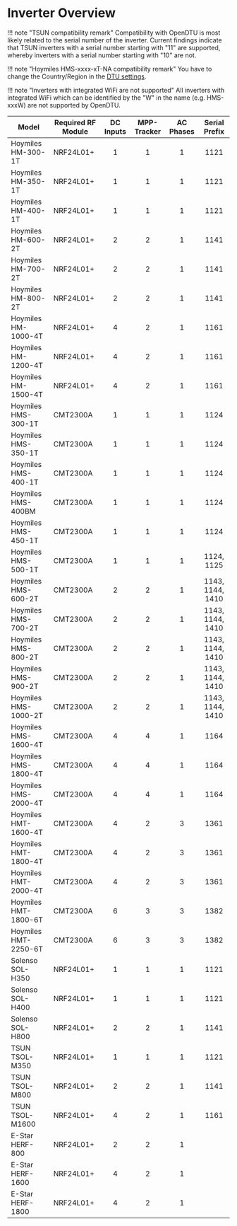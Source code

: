 # Inverter Overview

!!! note "TSUN compatibility remark"
    Compatibility with OpenDTU is most likely related to the serial number of the inverter. Current findings indicate that TSUN inverters with a serial number starting with "11" are supported, whereby inverters with a serial number starting with "10" are not.

!!! note "Hoymiles HMS-xxxx-xT-NA compatibility remark"
    You have to change the Country/Region in the [DTU settings](../firmware/configuration/dtu_settings.md#cmt2300a-regioncountry).

!!! note "Inverters with integrated WiFi are not supported"
    All inverters with integrated WiFi which can be identified by the "W" in the name (e.g. HMS-xxxW) are not supported by OpenDTU.

| Model                | Required RF Module | DC Inputs | MPP-Tracker | AC Phases | Serial Prefix    |
| ---------------------| ------------------ | :-------: | :---------: | :-------: | :--------------: |
| Hoymiles HM-300-1T   | NRF24L01+          | 1         | 1           | 1         | 1121             |
| Hoymiles HM-350-1T   | NRF24L01+          | 1         | 1           | 1         | 1121             |
| Hoymiles HM-400-1T   | NRF24L01+          | 1         | 1           | 1         | 1121             |
| Hoymiles HM-600-2T   | NRF24L01+          | 2         | 2           | 1         | 1141             |
| Hoymiles HM-700-2T   | NRF24L01+          | 2         | 2           | 1         | 1141             |
| Hoymiles HM-800-2T   | NRF24L01+          | 2         | 2           | 1         | 1141             |
| Hoymiles HM-1000-4T  | NRF24L01+          | 4         | 2           | 1         | 1161             |
| Hoymiles HM-1200-4T  | NRF24L01+          | 4         | 2           | 1         | 1161             |
| Hoymiles HM-1500-4T  | NRF24L01+          | 4         | 2           | 1         | 1161             |
| Hoymiles HMS-300-1T  | CMT2300A           | 1         | 1           | 1         | 1124             |
| Hoymiles HMS-350-1T  | CMT2300A           | 1         | 1           | 1         | 1124             |
| Hoymiles HMS-400-1T  | CMT2300A           | 1         | 1           | 1         | 1124             |
| Hoymiles HMS-400BM   | CMT2300A           | 1         | 1           | 1         | 1124             |
| Hoymiles HMS-450-1T  | CMT2300A           | 1         | 1           | 1         | 1124             |
| Hoymiles HMS-500-1T  | CMT2300A           | 1         | 1           | 1         | 1124, 1125       |
| Hoymiles HMS-600-2T  | CMT2300A           | 2         | 2           | 1         | 1143, 1144, 1410 |
| Hoymiles HMS-700-2T  | CMT2300A           | 2         | 2           | 1         | 1143, 1144, 1410 |
| Hoymiles HMS-800-2T  | CMT2300A           | 2         | 2           | 1         | 1143, 1144, 1410 |
| Hoymiles HMS-900-2T  | CMT2300A           | 2         | 2           | 1         | 1143, 1144, 1410 |
| Hoymiles HMS-1000-2T | CMT2300A           | 2         | 2           | 1         | 1143, 1144, 1410 |
| Hoymiles HMS-1600-4T | CMT2300A           | 4         | 4           | 1         | 1164             |
| Hoymiles HMS-1800-4T | CMT2300A           | 4         | 4           | 1         | 1164             |
| Hoymiles HMS-2000-4T | CMT2300A           | 4         | 4           | 1         | 1164             |
| Hoymiles HMT-1600-4T | CMT2300A           | 4         | 2           | 3         | 1361             |
| Hoymiles HMT-1800-4T | CMT2300A           | 4         | 2           | 3         | 1361             |
| Hoymiles HMT-2000-4T | CMT2300A           | 4         | 2           | 3         | 1361             |
| Hoymiles HMT-1800-6T | CMT2300A           | 6         | 3           | 3         | 1382             |
| Hoymiles HMT-2250-6T | CMT2300A           | 6         | 3           | 3         | 1382             |
| Solenso SOL-H350     | NRF24L01+          | 1         | 1           | 1         | 1121             |
| Solenso SOL-H400     | NRF24L01+          | 1         | 1           | 1         | 1121             |
| Solenso SOL-H800     | NRF24L01+          | 2         | 2           | 1         | 1141             |
| TSUN TSOL-M350       | NRF24L01+          | 1         | 1           | 1         | 1121             |
| TSUN TSOL-M800       | NRF24L01+          | 2         | 2           | 1         | 1141             |
| TSUN TSOL-M1600      | NRF24L01+          | 4         | 2           | 1         | 1161             |
| E-Star HERF-800      | NRF24L01+          | 2         | 2           | 1         |                  |
| E-Star HERF-1600     | NRF24L01+          | 4         | 2           | 1         |                  |
| E-Star HERF-1800     | NRF24L01+          | 4         | 2           | 1         |                  |
